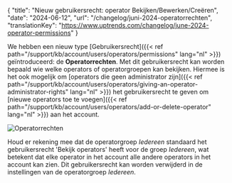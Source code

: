 {
  "title": "Nieuw gebruikersrecht: operator Bekijken/Bewerken/Creëren",
  "date": "2024-06-12",
  "url": "/changelog/juni-2024-operatorrechten",
  "translationKey": "https://www.uptrends.com/changelog/june-2024-operator-permissions"
}

We hebben een nieuw type [Gebruikersrecht]({{< ref path="/support/kb/account/users/operators/permissions" lang="nl" >}}) geïntroduceerd: de **Operatorrechten**. Met dit gebruikersrecht kan worden bepaald wie welke operators of operatorgroepen kan bekijken. Hiermee is het ook mogelijk om [operators die geen administrator zijn]({{< ref path="/support/kb/account/users/operators/giving-an-operator-administrator-rights" lang="nl" >}}) het gebruikersrecht te geven om [nieuwe operators toe te voegen]({{< ref path="/support/kb/account/users/operators/add-or-delete-operator" lang="nl" >}}) aan het account.

![Operatorrechten](/img/content/scr-new-operator-permissions.min.png)

Houd er rekening mee dat de operatorgroep *Iedereen* standaard het gebruikersrecht 'Bekijk operators' heeft voor de groep *Iedereen*, wat betekent dat elke operator in het account alle andere operators in het account kan zien. Dit gebruikersrecht kan worden verwijderd in de instellingen van de operatorgroep *Iedereen*.